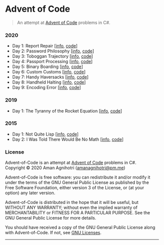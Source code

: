 # Advent of Code

> An attempt at [Advent of Code](https://adventofcode.com/) problems in C#.

### 2020

- Day 1: Report Repair [[info](https://adventofcode.com/2020/day/1), [code](/src/ReportRepair)]
- Day 2: Password Philosophy [[info](https://adventofcode.com/2020/day/2), [code](/src/PasswordPhilosophy)]
- Day 3: Toboggan Trajectory [[info](https://adventofcode.com/2020/day/3), [code](/src/TobogganTrajectory)]
- Day 4: Passport Processing [[info](https://adventofcode.com/2020/day/4), [code](/src/PassportProcessing)]
- Day 5: Binary Boarding [[info](https://adventofcode.com/2020/day/5), [code](/src/BinaryBoarding)]
- Day 6: Custom Customs [[info](https://adventofcode.com/2020/day/6), [code](/src/CustomCustoms)]
- Day 7: Handy Haversacks [[info](https://adventofcode.com/2020/day/7), [code](/src/HandyHaversacks)]
- Day 8: Handheld Halting [[info](https://adventofcode.com/2020/day/8), [code](/src/HandheldHalting)]
- Day 9: Encoding Error [[info](https://adventofcode.com/2020/day/9), [code](/src/EncodingError)]

### 2019

- Day 1: The Tyranny of the Rocket Equation [[info](https://adventofcode.com/2019/day/1), [code](/src/RocketEquation)]

### 2015

- Day 1: Not Quite Lisp [[info](https://adventofcode.com/2015/day/1), [code](/src/NotQuiteLisp)]
- Day 2: I Was Told There Would Be No Math [[info](https://adventofcode.com/2015/day/2), [code](/src/RectangularPrism)]

### License

Advent-of-Code is an attempt at [Advent of Code](https://adventofcode.com/) problems in C#.  
Copyright © 2020  Aman Agnihotri (amanagnihotri@pm.me)

Advent-of-Code is free software: you can redistribute it and/or modify
it under the terms of the GNU General Public License as published
by the Free Software Foundation, either version 3 of the License, or
(at your option) any later version.

Advent-of-Code is distributed in the hope that it will be useful,
but WITHOUT ANY WARRANTY; without even the implied warranty of
MERCHANTABILITY or FITNESS FOR A PARTICULAR PURPOSE.  See the
GNU General Public License for more details.

You should have received a copy of the GNU General Public License
along with Advent-of-Code.  If not, see [GNU Licenses](https://www.gnu.org/licenses/).

---
